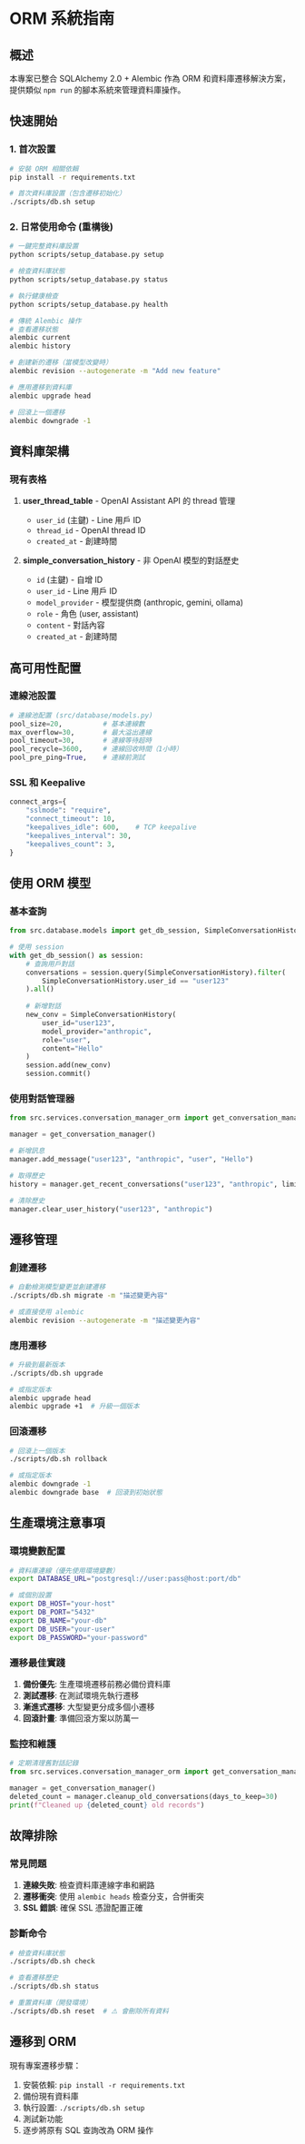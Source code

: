 # ORM 系統指南

## 概述

本專案已整合 SQLAlchemy 2.0 + Alembic 作為 ORM 和資料庫遷移解決方案，提供類似 `npm run` 的腳本系統來管理資料庫操作。

## 快速開始

### 1. 首次設置

```bash
# 安裝 ORM 相關依賴
pip install -r requirements.txt

# 首次資料庫設置（包含遷移初始化）
./scripts/db.sh setup
```

### 2. 日常使用命令 (重構後)

```bash
# 一鍵完整資料庫設置
python scripts/setup_database.py setup

# 檢查資料庫狀態
python scripts/setup_database.py status

# 執行健康檢查
python scripts/setup_database.py health

# 傳統 Alembic 操作
# 查看遷移狀態
alembic current
alembic history

# 創建新的遷移（當模型改變時）
alembic revision --autogenerate -m "Add new feature"

# 應用遷移到資料庫
alembic upgrade head

# 回滾上一個遷移
alembic downgrade -1
```

## 資料庫架構

### 現有表格

1. **user_thread_table** - OpenAI Assistant API 的 thread 管理
   - `user_id` (主鍵) - Line 用戶 ID
   - `thread_id` - OpenAI thread ID
   - `created_at` - 創建時間

2. **simple_conversation_history** - 非 OpenAI 模型的對話歷史
   - `id` (主鍵) - 自增 ID
   - `user_id` - Line 用戶 ID
   - `model_provider` - 模型提供商 (anthropic, gemini, ollama)
   - `role` - 角色 (user, assistant)
   - `content` - 對話內容
   - `created_at` - 創建時間

## 高可用性配置

### 連線池設置

```python
# 連線池配置 (src/database/models.py)
pool_size=20,          # 基本連線數
max_overflow=30,       # 最大溢出連線
pool_timeout=30,       # 連線等待超時
pool_recycle=3600,     # 連線回收時間（1小時）
pool_pre_ping=True,    # 連線前測試
```

### SSL 和 Keepalive

```python
connect_args={
    "sslmode": "require",
    "connect_timeout": 10,
    "keepalives_idle": 600,    # TCP keepalive
    "keepalives_interval": 30,
    "keepalives_count": 3,
}
```

## 使用 ORM 模型

### 基本查詢

```python
from src.database.models import get_db_session, SimpleConversationHistory

# 使用 session
with get_db_session() as session:
    # 查詢用戶對話
    conversations = session.query(SimpleConversationHistory).filter(
        SimpleConversationHistory.user_id == "user123"
    ).all()
    
    # 新增對話
    new_conv = SimpleConversationHistory(
        user_id="user123",
        model_provider="anthropic",
        role="user",
        content="Hello"
    )
    session.add(new_conv)
    session.commit()
```

### 使用對話管理器

```python
from src.services.conversation_manager_orm import get_conversation_manager

manager = get_conversation_manager()

# 新增訊息
manager.add_message("user123", "anthropic", "user", "Hello")

# 取得歷史
history = manager.get_recent_conversations("user123", "anthropic", limit=10)

# 清除歷史
manager.clear_user_history("user123", "anthropic")
```

## 遷移管理

### 創建遷移

```bash
# 自動檢測模型變更並創建遷移
./scripts/db.sh migrate -m "描述變更內容"

# 或直接使用 alembic
alembic revision --autogenerate -m "描述變更內容"
```

### 應用遷移

```bash
# 升級到最新版本
./scripts/db.sh upgrade

# 或指定版本
alembic upgrade head
alembic upgrade +1  # 升級一個版本
```

### 回滾遷移

```bash
# 回滾上一個版本
./scripts/db.sh rollback

# 或指定版本
alembic downgrade -1
alembic downgrade base  # 回滾到初始狀態
```

## 生產環境注意事項

### 環境變數配置

```bash
# 資料庫連線（優先使用環境變數）
export DATABASE_URL="postgresql://user:pass@host:port/db"

# 或個別設置
export DB_HOST="your-host"
export DB_PORT="5432"
export DB_NAME="your-db"
export DB_USER="your-user"
export DB_PASSWORD="your-password"
```

### 遷移最佳實踐

1. **備份優先**: 生產環境遷移前務必備份資料庫
2. **測試遷移**: 在測試環境先執行遷移
3. **漸進式遷移**: 大型變更分成多個小遷移
4. **回滾計畫**: 準備回滾方案以防萬一

### 監控和維護

```python
# 定期清理舊對話記錄
from src.services.conversation_manager_orm import get_conversation_manager

manager = get_conversation_manager()
deleted_count = manager.cleanup_old_conversations(days_to_keep=30)
print(f"Cleaned up {deleted_count} old records")
```

## 故障排除

### 常見問題

1. **連線失敗**: 檢查資料庫連線字串和網路
2. **遷移衝突**: 使用 `alembic heads` 檢查分支，合併衝突
3. **SSL 錯誤**: 確保 SSL 憑證配置正確

### 診斷命令

```bash
# 檢查資料庫狀態
./scripts/db.sh check

# 查看遷移歷史
./scripts/db.sh status

# 重置資料庫（開發環境）
./scripts/db.sh reset  # ⚠️ 會刪除所有資料
```

## 遷移到 ORM

現有專案遷移步驟：

1. 安裝依賴: `pip install -r requirements.txt`
2. 備份現有資料庫
3. 執行設置: `./scripts/db.sh setup`
4. 測試新功能
5. 逐步將原有 SQL 查詢改為 ORM 操作